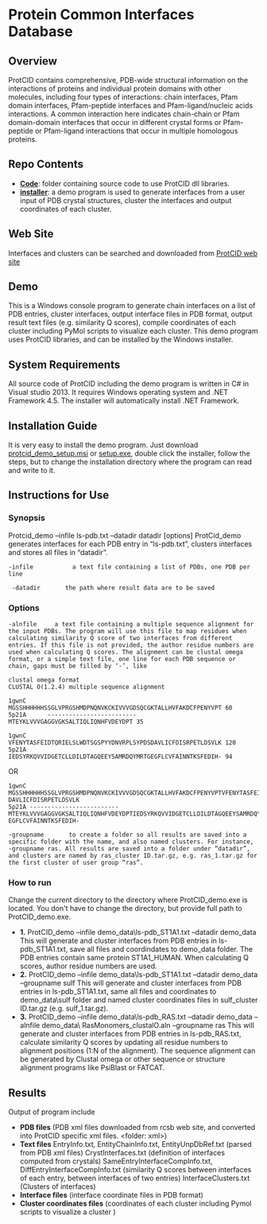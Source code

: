 # Protein Common Interfaces Database

## Overview
ProtCID contains comprehensive, PDB-wide structural information on the interactions of proteins and individual protein domains with other molecules, including four types of interactions: chain interfaces, Pfam domain interfaces, Pfam-peptide interfaces and Pfam-ligand/nucleic acids interactions. A common interaction here indicates chain-chain or Pfam domain-domain interfaces that occur in different crystal forms or Pfam-peptide or Pfam-ligand interactions that occur in multiple homologous proteins.


## Repo Contents
-	[**Code**](httpshttps://github.com/DunbrackLab/ProtCID_demo/ProtCid_demo): folder containing source code to use ProtCID dll libraries.
-	[**installer**](httpshttps://github.com/DunbrackLab/ProtCID_demo/ProtCid_demo_setup): a demo program is used to generate interfaces from a user input of PDB crystal structures, cluster the interfaces and output coordinates of each cluster. 

## Web Site
Interfaces and clusters can be searched and downloaded from [ProtCID web site](http://dunbrack2.fccc.edu/protcid)

## Demo
This is a Windows console program to generate chain interfaces on a list of PDB entries, cluster interfaces, output interface files in PDB format, output result text files (e.g. similarity Q scores), compile coordinates of each cluster including PyMol scripts to visualize each cluster. 
This demo program uses ProtCID libraries, and can be installed by the Windows installer.    

## System Requirements
All source code of ProtCID including the demo program is written in C# in Visual studio 2013. It requires Windows operating system and .NET Framework 4.5. The installer will automatically install .NET Framework. 

## Installation Guide
It is very easy to install the demo program. Just download [protcid_demo_setup.msi](https://github.com/DunbrackLab/ProtCID_demo/ProtCid_demo_setup) 
or [setup.exe](https://github.com/DunbrackLab/ProtCID_demo/ProtCid_demo_setup), double click the installer, follow the steps, but to change the installation directory where the program can read and write to it.  

## Instructions for Use

### Synopsis
Protcid_demo –infile ls-pdb.txt –datadir datadir [options]
ProtCid_demo generates interfaces for each PDB entry in “ls-pdb.txt”, clusters interfaces and stores all files in “datadir”. 
```
-infile           a text file containing a list of PDBs, one PDB per line 
```  
```
 -datadir       the path where result data are to be saved
```

### Options
    -alnfile     a text file containing a multiple sequence alignment for the input PDBs. The program will use this file to map residues when calculating similarity Q score of two interfaces from different entries. If this file is not provided, the author residue numbers are used when calculating Q scores. The alignment can be clustal omega format, or a simple text file, one line for each PDB sequence or chain, gaps must be filled by ‘-’, like 
    
```
clustal omega format
CLUSTAL O(1.2.4) multiple sequence alignment
        
1gwnC      MGSSHHHHHHSSGLVPRGSHMDPNQNVKCKIVVVGDSQCGKTALLHVFAKDCFPENYVPT	60
5p21A      -------------------------MTEYKLVVVGAGGVGKSALTIQLIQNHFVDEYDPT	35                                                                                  

1gwnC      VFENYTASFEIDTQRIELSLWDTSGSPYYDNVRPLSYPDSDAVLICFDISRPETLDSVLK	120
5p21A      IEDSYRKQVVIDGETCLLDILDTAGQEEYSAMRDQYMRTGEGFLCVFAINNTKSFEDIH-	94        
```         
OR        
```
1gwnC MGSSHHHHHHSSGLVPRGSHMDPNQNVKCKIVVVGDSQCGKTALLHVFAKDCFPENYVPTVFENYTASFEIDTQRIELSLWDTSGSPYYDNVRPLSYPDS DAVLICFDISRPETLDSVLK
5p21A -------------------------MTEYKLVVVGAGGVGKSALTIQLIQNHFVDEYDPTIEDSYRKQVVIDGETCLLDILDTAGQEEYSAMRDQYMRTG EGFLCVFAINNTKSFEDIH- 
```

    -groupname       to create a folder so all results are saved into a specific folder with the name, and also named clusters. For instance, -groupname ras. All results are saved into a folder under “datadir”, and clusters are named by ras_cluster ID.tar.gz, e.g. ras_1.tar.gz for the first cluster of user group “ras”. 

### How to run 
Change the current directory to the directory where ProtCID_demo.exe is located. You don't have to change the directory, but provide full path to ProtCID_demo.exe. 
- **1.**	ProtCID_demo –infile demo_data\ls-pdb_ST1A1.txt –datadir demo_data 
This will generate and cluster interfaces from PDB entries in ls-pdb_ST1A1.txt, save all files and coordindates to demo_data folder. The PDB entries contain same protein ST1A1_HUMAN. When calculating Q scores, author residue numbers are used. 
- **2.**	ProtCID_demo –infile demo_data\ls-pdb_ST1A1.txt –datadir demo_data –groupname sulf
This will generate and cluster interfaces from PDB entries in ls-pdb_ST1A1.txt, same all files and coordinates to demo_data\sulf folder and named cluster coordinates files in sulf_cluster ID.tar.gz (e.g. sulf_1.tar.gz).
- **3.**	ProtCID_demo –infile demo_data\ls-pdb_RAS.txt –datadir demo_data –alnfile demo_data\ RasMonomers_clustalO.aln –groupname ras
This will generate and cluster interfaces from PDB entries in ls-pdb_RAS.txt, calculate similarity Q scores by updating all residue numbers to alignment positions (1:N of the alignment). The sequence alignment can be generated by Clustal omega or  other sequence or structure alignment programs like PsiBlast or FATCAT. 

## Results
Output of program include
- **PDB files** (PDB xml files downloaded from rcsb web site, and converted into ProtCID specific xml files. <folder: xml>)
- **Text files**
EntryInfo.txt, EntityChainInfo.txt, EntityUnpDbRef.txt (parsed from PDB xml files)
CrystInterfaces.txt (definition of interfaces computed from crystals)
SameEntryInterfaceCompInfo.txt, DiffEntryInterfaceCompInfo.txt (similarity Q scores between interfaces of each entry, between interfaces of two entries)
InterfaceClusters.txt (Clusters of interfaces)
- **Interface files** (interface coordinate files in PDB format)
- **Cluster coordinates files**  (coordinates of each cluster including Pymol scripts to visualize a cluster )


